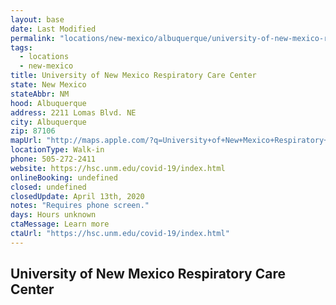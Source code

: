 ```yaml
---
layout: base
date: Last Modified
permalink: "locations/new-mexico/albuquerque/university-of-new-mexico-respiratory-care-center/"
tags:
  - locations
  - new-mexico
title: University of New Mexico Respiratory Care Center
state: New Mexico
stateAbbr: NM
hood: Albuquerque
address: 2211 Lomas Blvd. NE
city: Albuquerque
zip: 87106
mapUrl: "http://maps.apple.com/?q=University+of+New+Mexico+Respiratory+Care+Center&address=2211+Lomas+Blvd+NE,Albuquerque,New+Mexico,87106"
locationType: Walk-in
phone: 505-272-2411
website: https://hsc.unm.edu/covid-19/index.html
onlineBooking: undefined
closed: undefined
closedUpdate: April 13th, 2020
notes: "Requires phone screen."
days: Hours unknown
ctaMessage: Learn more
ctaUrl: "https://hsc.unm.edu/covid-19/index.html"
---
```

## University of New Mexico Respiratory Care Center